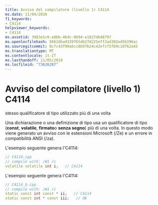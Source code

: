 ```yaml
---
title: Avviso del compilatore (livello 1) C4114
ms.date: 11/04/2016
f1_keywords:
- C4114
helpviewer_keywords:
- C4114
ms.assetid: 3983e1c6-e8bb-46dc-8894-e1827db48797
ms.openlocfilehash: 5662dba4339765db27d225eff2ad382ed56396ac
ms.sourcegitcommit: 0cfc43f90a6cc8b97b24c42efcf5fb9c18762a42
ms.translationtype: MT
ms.contentlocale: it-IT
ms.lasthandoff: 11/05/2019
ms.locfileid: "73626287"
---
```

# <a name="compiler-warning-level-1-c4114"></a>Avviso del compilatore (livello 1) C4114

stesso qualificatore di tipo utilizzato più di una volta

Una dichiarazione o una definizione di tipo usa un qualificatore di tipo (**const**, **volatile**, **firmato**o **senza segno**) più di una volta. In questo modo viene generato un avviso con le estensioni Microsoft (/Ze) e un errore in compatibilità ANSI (/za).

L'esempio seguente genera l'C4114:

```cpp
// C4114.cpp
// compile with: /W1 /c
volatile volatile int i;   // C4114
```

L'esempio seguente genera l'C4114:

```cpp
// C4114_b.cpp
// compile with: /W1 /c
static const int const * ii;   // C4114
static const int * const iii;   // OK
```
